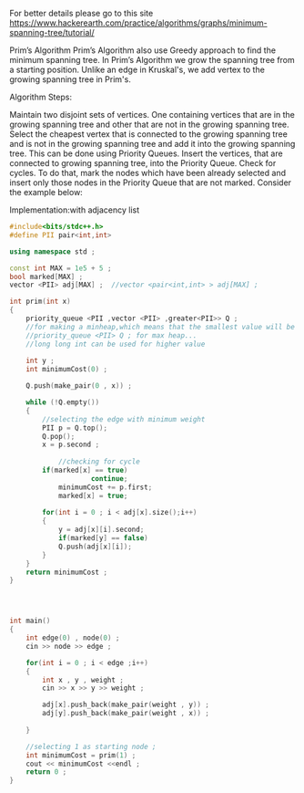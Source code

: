 For better details please go to this site
https://www.hackerearth.com/practice/algorithms/graphs/minimum-spanning-tree/tutorial/


Prim’s Algorithm
Prim’s Algorithm also use Greedy approach to find the minimum spanning tree. In Prim’s Algorithm we grow the spanning tree from a 
starting position. Unlike an edge in Kruskal's, we add vertex to the growing spanning tree in Prim's.

Algorithm Steps:

Maintain two disjoint sets of vertices. One containing vertices that are in the growing spanning tree and other that are not in 
the growing spanning tree.
Select the cheapest vertex that is connected to the growing spanning tree and is not in the growing spanning tree and 
add it into the growing spanning tree. This can be done using Priority Queues. Insert the vertices, that are connected 
to growing spanning tree, into the Priority Queue.
Check for cycles. To do that, mark the nodes which have been already selected and insert only those nodes in the Priority 
Queue that are not marked.
Consider the example below:



Implementation:with adjacency list

```cpp
#include<bits/stdc++.h>
#define PII pair<int,int>

using namespace std ;

const int MAX = 1e5 + 5 ;
bool marked[MAX] ;
vector <PII> adj[MAX] ;  //vector <pair<int,int> > adj[MAX] ;

int prim(int x)
{
	priority_queue <PII ,vector <PII> ,greater<PII>> Q ;
	//for making a minheap,which means that the smallest value will be given the most priority
	//priority_queue <PII> Q ; for max heap...
	//long long int can be used for higher value
	
	int y ;
	int minimumCost(0) ;

	Q.push(make_pair(0 , x)) ;

	while (!Q.empty())
	{
		//selecting the edge with minimum weight
		PII p = Q.top();
		Q.pop();
		x = p.second ;
		
    		//checking for cycle
		if(marked[x] == true)
            		continue;
        	minimumCost += p.first;
        	marked[x] = true;
		
		for(int i = 0 ; i < adj[x].size();i++)
		{
		    y = adj[x][i].second;
		    if(marked[y] == false)
			Q.push(adj[x][i]);
		}
	}
	return minimumCost ;
}




int main()
{
	int edge(0) , node(0) ;
	cin >> node >> edge ;

	for(int i = 0 ; i < edge ;i++)
	{
		int x , y , weight ;
		cin >> x >> y >> weight ;

		adj[x].push_back(make_pair(weight , y)) ;
		adj[y].push_back(make_pair(weight , x)) ;
		
	}

	//selecting 1 as starting node ;
	int minimumCost = prim(1) ;
	cout << minimumCost <<endl ;
	return 0 ;
}

```
